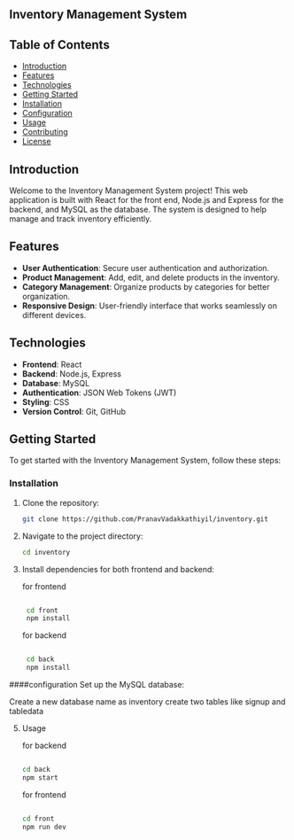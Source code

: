 ## Inventory Management System


## Table of Contents

- [Introduction](#introduction)
- [Features](#features)
- [Technologies](#technologies)
- [Getting Started](#getting-started)
- [Installation](#installation)
- [Configuration](#configuration)
- [Usage](#usage)
- [Contributing](#contributing)
- [License](#license)

## Introduction

Welcome to the Inventory Management System project! This web application is built with React for the front end, Node.js and Express for the backend, and MySQL as the database. The system is designed to help manage and track inventory efficiently.

## Features

- **User Authentication**: Secure user authentication and authorization.
- **Product Management**: Add, edit, and delete products in the inventory.
- **Category Management**: Organize products by categories for better organization.
- **Responsive Design**: User-friendly interface that works seamlessly on different devices.

## Technologies

- **Frontend**: React
- **Backend**: Node.js, Express
- **Database**: MySQL
- **Authentication**: JSON Web Tokens (JWT)
- **Styling**: CSS
- **Version Control**: Git, GitHub

## Getting Started

To get started with the Inventory Management System, follow these steps:

### Installation

1. Clone the repository:

   ```bash
   git clone https://github.com/PranavVadakkathiyil/inventory.git
2. Navigate to the project directory:

      ```bash
   cd inventory

3. Install dependencies for both frontend and backend:
   
   for frontend
     ```bash
     
      cd front
      npm install
   ```
   for backend
     ```bash
     
      cd back
      npm install
     
####configuration
   Set up the MySQL database:

   Create a new database name as inventory
   create two tables like signup and tabledata

5. Usage

   for backend
   ```bash

   cd back
   npm start

   ```
   for frontend

   ```bash

   cd front
   npm run dev
   


   

